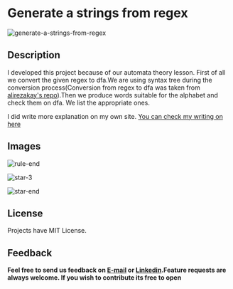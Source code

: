 # Generate a strings from regex

![generate-a-strings-from-regex](https://user-images.githubusercontent.com/73299153/217807074-c121f501-be04-4fa1-b46b-99b28ae94ace.gif)

## Description

I developed this project because of our automata theory lesson. First of all we convert the given regex to dfa.We are using syntax tree during the conversion process(Conversion from regex to dfa was taken from [alirezakay's repo](https://github.com/alirezakay/RegexToDFA)).Then we produce words suitable for the alphabet and check them on dfa. We list the appropriate ones.

I did write more explanation on my own site. [You can check my writing on here](https://scriptyuvasi.com/regular-expressiona-gore-kelime-ureten-program/)

## Images
![rule-end](https://user-images.githubusercontent.com/73299153/217812271-9ce954f5-80ab-4aa8-9aa8-a4741103f897.JPG)

![star-3](https://user-images.githubusercontent.com/73299153/217812444-e81147ce-9719-4147-b918-306c7bf6f037.JPG)

![star-end](https://user-images.githubusercontent.com/73299153/217812486-58ef35c3-7af9-4c2e-a67e-36f298f37631.JPG)

## License
Projects have MIT License.

## Feedback
**Feel free to send us feedback on [E-mail](mailto:nurullahtrkglu@gmail.com) or [Linkedin](https://www.linkedin.com/in/nurullahturkoglu/).Feature requests are always welcome. If you wish to contribute its free to open**  
